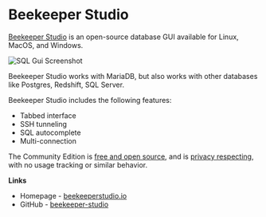 
# Beekeeper Studio

[Beekeeper Studio](https://www.beekeeperstudio.io) is an open-source database GUI available for Linux, MacOS, and Windows.


![SQL Gui Screenshot](../../../.gitbook/assets/beekeeper-studio/+image/main-dark.png "SQL Gui Screenshot")


Beekeeper Studio works with MariaDB, but also works with other databases like Postgres, Redshift, SQL Server.


Beekeeper Studio includes the following features:


* Tabbed interface
* SSH tunneling
* SQL autocomplete
* Multi-connection


The Community Edition is [free and open source](https://github.com/beekeeper-studio/beekeeper-studio), and is [privacy respecting](https://www.beekeeperstudio.io/mission/), with no usage tracking or similar behavior.


**Links**


* Homepage - [beekeeperstudio.io](https://beekeeperstudio.io)
* GitHub - [beekeeper-studio](https://github.com/beekeeper-studio/beekeeper-studio)

